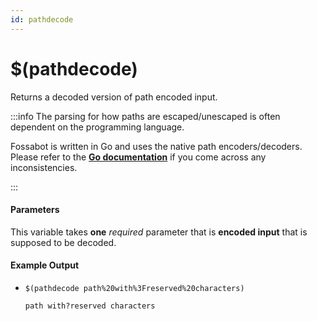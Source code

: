 ```yaml
---
id: pathdecode
---
```


# $(pathdecode)

Returns a decoded version of path encoded input.

:::info The parsing for how paths are escaped/unescaped is often dependent on the programming language.

Fossabot is written in Go and uses the native path encoders/decoders. Please refer to the [**Go documentation**](https://pkg.go.dev/net/url#PathUnescape) if you come across any inconsistencies.

:::

#### Parameters

This variable takes **one** *required* parameter that is **encoded input** that is supposed to be decoded.

#### Example Output

* `$(pathdecode path%20with%3Freserved%20characters)`

    ```
    path with?reserved characters
    ```
